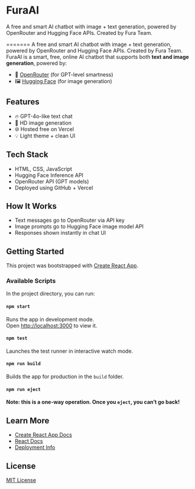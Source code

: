 # FuraAI
A free and smart AI chatbot with image + text generation, powered by OpenRouter and Hugging Face APIs. Created by Fura Team.

=======
A free and smart AI chatbot with image + text generation, powered by OpenRouter and Hugging Face APIs. Created by Fura Team.
FuraAI is a smart, free, online AI chatbot that supports both **text and image generation**, powered by:
- 🧠 [OpenRouter](https://openrouter.ai/) (for GPT-level smartness)
- 🖼 [Hugging Face](https://huggingface.co/) (for image generation)

## Features
- 🔥 GPT-4o-like text chat
- 🎨 HD image generation
- 🌐 Hosted free on Vercel
- 💡 Light theme + clean UI

## Tech Stack
- HTML, CSS, JavaScript
- Hugging Face Inference API
- OpenRouter API (GPT models)
- Deployed using GitHub + Vercel

## How It Works
- Text messages go to OpenRouter via API key
- Image prompts go to Hugging Face image model API
- Responses shown instantly in chat UI


## Getting Started

This project was bootstrapped with [Create React App](https://github.com/facebook/create-react-app).

### Available Scripts

In the project directory, you can run:

#### `npm start`
Runs the app in development mode.\
Open [http://localhost:3000](http://localhost:3000) to view it.

#### `npm test`
Launches the test runner in interactive watch mode.

#### `npm run build`
Builds the app for production in the `build` folder.

#### `npm run eject`
**Note: this is a one-way operation. Once you `eject`, you can’t go back!**

## Learn More

- [Create React App Docs](https://facebook.github.io/create-react-app/docs/getting-started)
- [React Docs](https://reactjs.org/)
- [Deployment Info](https://facebook.github.io/create-react-app/docs/deployment)


## License
[MIT License](LICENSE)
